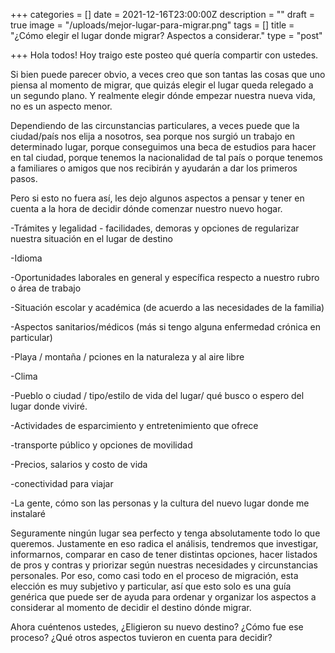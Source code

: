 +++
categories = []
date = 2021-12-16T23:00:00Z
description = ""
draft = true
image = "/uploads/mejor-lugar-para-migrar.png"
tags = []
title = "¿Cómo elegir el lugar donde migrar? Aspectos a considerar."
type = "post"

+++
Hola todos! Hoy traigo este posteo qué quería compartir con ustedes.

Si bien puede parecer obvio, a veces creo que son tantas las cosas que uno piensa al momento de migrar, que quizás elegir el lugar queda relegado a un segundo plano. Y realmente elegir dónde empezar nuestra nueva vida, no es un aspecto menor.

Dependiendo de las circunstancias particulares, a veces puede que la ciudad/país nos elija a nosotros, sea porque nos surgió un trabajo en determinado lugar, porque conseguimos una beca de estudios para hacer en tal ciudad, porque tenemos la nacionalidad de tal país o porque tenemos a familiares o amigos que nos recibirán y ayudarán a dar los primeros pasos.

Pero si esto no fuera así, les dejo algunos aspectos a pensar y tener en cuenta a la hora de decidir dónde comenzar nuestro nuevo hogar.

\-Trámites y legalidad - facilidades, demoras y opciones de regularizar nuestra situación en el lugar de destino

\-Idioma

\-Oportunidades laborales en general y específica respecto a nuestro rubro o área de trabajo

\-Situación escolar y académica (de acuerdo a las necesidades de la familia)

\-Aspectos sanitarios/médicos (más si tengo alguna enfermedad crónica en particular)

\-Playa / montaña / pciones en la naturaleza y al aire libre

\-Clima

\-Pueblo o ciudad / tipo/estilo de vida del lugar/ qué busco o espero del lugar donde viviré.

\-Actividades de esparcimiento y entretenimiento que ofrece

\-transporte público y opciones de movilidad

\-Precios, salarios y costo de vida

\-conectividad para viajar

\-La gente, cómo son las personas y la cultura del nuevo lugar donde me instalaré

Seguramente ningún lugar sea perfecto y tenga absolutamente todo lo que queremos. Justamente en eso radica el análisis, tendremos que investigar, informarnos, comparar en caso de tener distintas opciones, hacer listados de pros y contras y priorizar según nuestras necesidades y circunstancias personales. Por eso, como casi todo en el proceso de migración, esta elección es muy subjetivo y particular, así que esto solo es una guía genérica que puede ser de ayuda para ordenar y organizar los aspectos a considerar al momento de decidir el destino dónde migrar.

Ahora cuéntenos ustedes, ¿Eligieron su nuevo destino? ¿Cómo fue ese proceso? ¿Qué otros aspectos tuvieron en cuenta para decidir?
